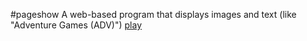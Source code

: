 #pageshow
A web-based program that displays images and text (like "Adventure Games (ADV)")
[play](https://mps2016js.github.io/pageshow)
